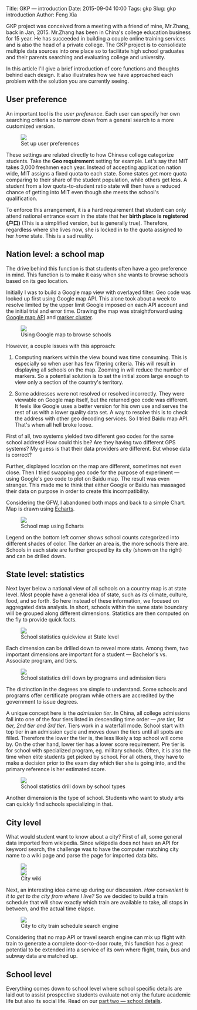 Title: GKP &mdash; introduction
Date: 2015-09-04 10:00
Tags: gkp
Slug: gkp introduction
Author: Feng Xia


GKP project was conceived from a meeting with a friend of mine, Mr.Zhang,
back in Jan, 2015.
Mr.Zhang has been in China's college education business for 15 year. He has
succeeded in building a couple online training services and is also
the head of a private college. The GKP project is to consolidate multiple data sources
into one place so to facilitate high school graduates and their parents searching
and evaluating college and university.

In this article I'll give a brief introduction of core functions and thoughts behind
each design. It also illustrates how we have approached each problem with the solution
you are currently seeing.

## User preference

An important tool is the _user preference_. Each user can specify her own
searching criteria so to narrow down from a general search to a more
customized version.

<figure class="row">
    <img class="img-responsive center-block" src="images/gkp_2.png" />
    <figcaption>Set up user preferences</figcaption>
</figure>

These settings are related directly to how Chinese college categorize students. Take
the **Geo requirement** setting for example.
Let's say that MIT takes 3,000 freshmen each year. Instead of accepting application
nation wide, MIT assigns a fixed quota to each state. Some states get more quota comparing to
their share of the student population, while others get less. A student
from a low quota-to-student ratio state will then have a reduced chance
of getting into MIT even though she meets the school's qualification.

To enforce this arrangement, it is a hard requirement that
student can only attend national entrance exam in the state that
her **birth place is registered (户口)** (This is a simplified
version, but is generally true). Therefore, regardless where she lives now,
she is locked in to the quota assigned to her *home* state. This is a sad reality.


## Nation level: a school map

The drive behind this function is that students often have a geo preference in mind.
This function is to make it easy
when she wants to browse schools based on its geo location.

Initially I was to build a Google map view with overlayed filter.
Geo code was looked up first using Google map API. This alone took
about a week to resolve limited by the upper limit Google imposed
on each API account and the initial trial and error time. Drawing the
map was straightforward using [Google map API] and [marker cluster][].

<figure class="row">
    <img class="img-responsive center-block" src="images/gkp_21.png"/>
    <figcaption>Using Google map to browse schools</figcaption>
</figure>

However, a couple issues with this approach:

1. Computing markers within the view bound was time consuming. This
is especially so when user has few filtering criteria.
This will result in displaying all schools on the map. Zooming in will
reduce the number of markers. So a potential solution is to set the initial zoom
large enough to view only a section of the country's territory.

2. Some addresses were not resolved or resolved incorrectly. They
were viewable on Google map itself, but the returned geo code
was different. It feels like Google uses a better version for his own use
and serves the rest of us with a lower quality data set. A way
to resolve this is to check the address with other geo decoding
services. So I tried Baidu map API. That's when all hell broke loose.

First of all, two systems yielded two different geo codes for the same school address!
How could this be? Are they having two different GPS systems? My guess is that their
data providers are different. But whose data is correct?

Further, displayed location on the map are different, sometimes not
even close. Then I tried swapping geo code for the purpose of experiment &mdash; using
Google's geo code to plot on Baidu map. The result was even stranger. This made me
to think that either Google or Baidu has massaged their data on purpose in order to
create this incompatibility.

Considering the GFW, I abandoned both maps and back to a simple Chart. Map is drawn using [Echarts][].

<figure class="row">
    <img class="img-responsive center-block" src="images/gkp_1.png"/>
    <figcaption>School map using Echarts</figcaption>
</figure>

Legend on the bottom left corner shows school counts categorized into different
shades of color. The darker an area is, the more schools there are.
Schools in each state are further grouped by its city (shown on the right) and can be
drilled down.


[google map api]: https://developers.google.com/maps/documentation/javascript/tutorial
[marker cluster]: https://github.com/googlemaps/js-marker-clusterer
[echarts]: https://ecomfe.github.io/echarts/index-en.html

## State level: statistics

Next layer below a national view of all schools on a country map is at state level.
Most people have a general idea of state, such as its climate, culture,
food, and so forth. So here instead of these information,
we focused on aggregated data analysis. In short, schools within the same state boundary will
be grouped along different dimensions. Statistics are then computed on the fly
to provide quick facts.

<figure class="row">
    <img class="img-responsive center-block" src="images/gkp_3.png"/>
    <figcaption>School statistics quickview at State level</figcaption>
</figure>

Each dimension can be drilled down to reveal more stats. Among them,
two important dimensions are important for a student
&mdash; Bachelor's vs. Associate program, and tiers.

<figure class="row">
    <img class="img-responsive center-block" src="images/gkp_4.png"/>
    <figcaption>School statistics drill down by programs and admission tiers</figcaption>
</figure>

The distinction in the degrees are simple to understand. Some schools and programs
offer certificate program while others are accredited by the government to
issue degrees.

A unique concept here is the *admission tier*.
In China, all college admissions fall into one of the four tiers
listed in descending time order &mdash; _pre tier, 1st tier, 2nd tier and 3rd tier_.
Tiers work in a waterfall mode. School start with top tier in an admission cycle and moves down the tiers
until all spots are filled. Therefore the lower the tier is, the less likely a top school will
come by. On the other hand, lower tier has a lower score requirement.
Pre tier is for school with specialized program, eg. military schools. Often, it is also
the time when elite students get picked by school. For all others,
they have to make a decision prior to the exam day which tier she is going into, and the primary
reference is her estimated score.

<figure class="row">
    <img class="img-responsive center-block" src="images/gkp_5.png"/>
    <figcaption>School statistics drill down by school types</figcaption>
</figure>

Another dimension is the type of school. Students who want to study
arts can quickly find schools specializing in that.

## City level

What would student want to know about a city? First of all, some general data
imported from wikipedia. Since wikipedia does not have an API for keyword search,
the challenge was to have the computer matching city name to
a wiki page and parse the page for imported data bits.

<figure>
    <div class="row">
    <div class="col-md-6">
    <img class="img-responsive center-block" src="images/gkp_6.png"/>
    </div>
    <div class="col-md-6">
    <img class="img-responsive center-block" src="images/gkp_7.png"/>
    </div>
    </div>
    <figcaption>City wiki</figcaption>
</figure>

Next, an interesting idea came up during our discussion. _How convenient
is it to get to the city from where I live?_ So we decided to build
a train schedule that will show exactly which train are available
to take, all stops in between, and the actual time elapse.

<figure class="row">
    <img class="img-responsive center-block" src="images/gkp_8.png"/>
    <figcaption>City to city train schedule search engine</figcaption>
</figure>

Considering that
no map API or travel search engine can mix up flight with train to
generate a complete door-to-door route, this function has a great potential
to be extended into a service of its own where flight, train, bus and subway
data are matched up.

## School level

Everything comes down to school level where school specific details
are laid out to assist prospective students evaluate not only
the future academic life but also its social life. Read on
our [part two &mdash; school details]({filename}/workspace/gkp/schools.md).
